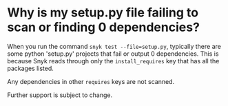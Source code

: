 # Why is my setup.py file failing to scan or finding 0 dependencies?

When you run the command `snyk test --file=setup.py`, typically there are some python 'setup.py' projects that fail or output 0 dependencies. This is because Snyk reads through only the `install_requires` key that has all the packages listed.

Any dependencies in other `requires` keys are not scanned.

Further support is subject to change.
